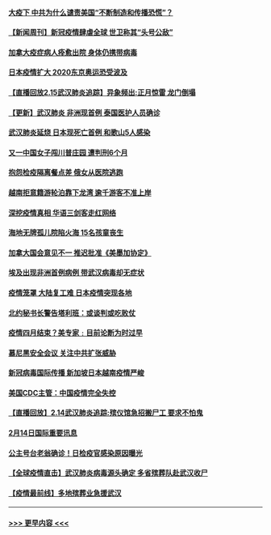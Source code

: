 #### [大疫下 中共为什么谴责美国“不断制造和传播恐慌”？](../pages/prog202/a102778285.md?t=02161002) 
#### [【新闻周刊】新冠疫情肆虐全球 世卫称其“头号公敌”](../pages/prog202/a102778196.md?t=02161002) 
#### [加拿大疫症病人痊愈出院 身体仍携带病毒](../pages/prog202/a102778061.md?t=02161002) 
#### [日本疫情扩大 2020东京奥运恐受波及](../pages/prog202/a102778049.md?t=02161002) 
#### [【直播回放2.15武汉肺炎追踪】异象频出:正月惊雷 龙门倒塌](../pages/prog202/a102777974.md?t=02161002) 
#### [【更新】武汉肺炎 非洲现首例 泰国医护人员确诊](../pages/prog202/a102770740.md?t=02161002) 
#### [武汉肺炎延烧 日本现死亡首例 和歌山5人感染](../pages/prog202/a102777815.md?t=02161002) 
#### [又一中国女子闯川普庄园 遭判刑6个月](../pages/prog202/a102777673.md?t=02161002) 
#### [抱怨检疫隔离餐点差 俄女从医院逃跑](../pages/prog202/a102777667.md?t=02161002) 
#### [越南拒意籍游轮泊靠下龙湾 逾千游客不准上岸](../pages/prog202/a102777646.md?t=02161002) 
#### [深挖疫情真相 华语三剑客走红网络](../pages/prog202/a102777624.md?t=02161002) 
#### [海地无牌孤儿院陷火海 15名孩童丧生](../pages/prog202/a102777620.md?t=02161002) 
#### [加拿大国会意见不一 推迟批准《美墨加协定》](../pages/prog202/a102777575.md?t=02161002) 
#### [埃及出现非洲首例病例 带武汉病毒却无症状](../pages/prog202/a102777559.md?t=02161002) 
#### [疫情笼罩 大陆复工难 日本疫情突现各地](../pages/prog202/a102777455.md?t=02161002) 
#### [北约秘书长警告塔利班：或谈判或吃败仗](../pages/prog202/a102777442.md?t=02161002) 
#### [疫情四月结束？美专家﹕目前论断为时过早](../pages/prog202/a102777248.md?t=02161002) 
#### [慕尼黑安全会议 关注中共扩张威胁](../pages/prog202/a102777254.md?t=02161002) 
#### [新冠病毒国际传播 新加坡日本越南疫情严峻](../pages/prog202/a102777245.md?t=02161002) 
#### [美国CDC主管：中国疫情完全失控](../pages/prog202/a102777236.md?t=02161002) 
#### [【直播回放】2.14武汉肺炎追踪:殡仪馆急招搬尸工 要求不怕鬼](../pages/prog202/a102777141.md?t=02161002) 
#### [2月14日国际重要讯息](../pages/prog202/a102777073.md?t=02161002) 
#### [公主号台老翁确诊！日检疫官感染原因曝光](../pages/prog202/a102777075.md?t=02161002) 
#### [【全球疫情直击】武汉肺炎病毒源头确定 多省殡葬队赴武汉收尸](../pages/prog202/a102777026.md?t=02161002) 
#### [【疫情最前线】多地殡葬业急援武汉](../pages/prog202/a102776986.md?t=02161002) 

----
#### [ >>> 更早内容 <<< ](../indexes/prog202-earlier.md)
